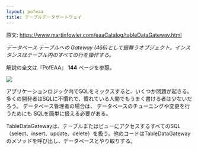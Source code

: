 ```yaml
---
layout: pofeaa
title: テーブルデータゲートウェイ
---
```


原文: <https://www.martinfowler.com/eaaCatalog/tableDataGateway.html>

*データベース テーブルへの Gateway (466)として振舞うオブジェクト。インスタンスはテーブル内のすべての行を操作する。*

解説の全文は『PofEAA』 **144** ページを参照。

![](https://www.martinfowler.com/eaaCatalog/dbgateTable.gif)

アプリケーションロジック内でSQLをミックスすると、いくつか問題が起きる。
多くの開発者はSQLに不慣れで、慣れている人間でもうまく書ける者は少ないだろう。
データベース管理者の場合は、
データベースのチューニングや変更を行うためにも
SQLを簡単に扱える必要がある。

TableDataGatewayは、テーブルまたはビューにアクセスするすべてのSQL（select、insert、update、delete）を扱う。他のコードはTableDataGatewayのメソッドを呼び出し、データベースとやり取りする。
